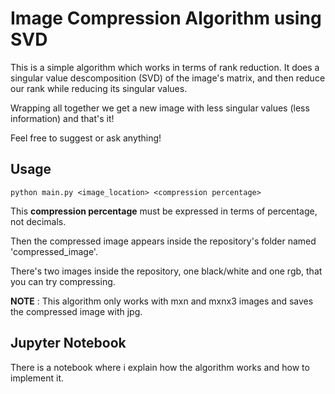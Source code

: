 # Image Compression Algorithm using SVD

This is a simple algorithm which works in terms of rank reduction. It does a singular value descomposition (SVD) of the image's matrix, and then reduce our rank while reducing its singular values.

Wrapping all together we get a new image with less singular values (less information) and that's it!

Feel free to suggest or ask anything!

## Usage

``` 
python main.py <image_location> <compression percentage>
```

This **compression percentage** must be expressed in terms of percentage, not decimals.

Then the compressed image appears inside the repository's folder named 'compressed_image'.

There's two images inside the repository, one black/white and one rgb, that you can try compressing.

__NOTE__ : This algorithm only works with mxn and mxnx3 images and saves the compressed image with jpg.

## Jupyter Notebook

There is a notebook where i explain how the algorithm works and how to implement it.

